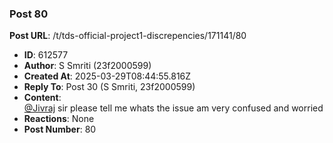 ### Post 80
**Post URL**: /t/tds-official-project1-discrepencies/171141/80
- **ID**: 612577
- **Author**: S Smriti (23f2000599)
- **Created At**: 2025-03-29T08:44:55.816Z
- **Reply To**: Post 30 (S Smriti, 23f2000599)
- **Content**:  
  <a class="mention" href="/u/jivraj">@Jivraj</a> sir please tell me whats the issue am very confused and worried
- **Reactions**: None
- **Post Number**: 80

